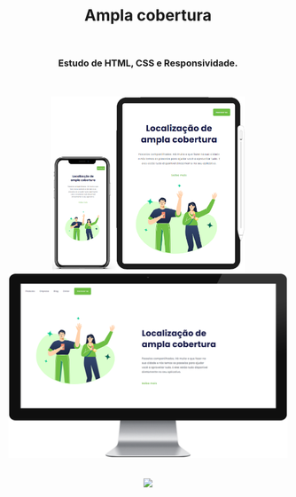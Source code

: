 <h1 align="center">
  Ampla cobertura</h1>
<br>
<h3 align="center">Estudo de HTML, CSS e Responsividade.</h3>
<br>
<br>
<div align="center">
  <img width="350px" src="https://github.com/feliperyo/ampla-cobertura/blob/master/img/mobile%20e%20tablet%20pt-br.png?raw=true" /> 
</div>

<div align="center">
  <img width="600px" src="https://github.com/feliperyo/ampla-cobertura/blob/master/img/desktop%20pt-br.png?raw=true"/>
</div>
<br>
<br>
<div align="center">
<a href="https://feliperyo.github.io/ampla-cobertura/" target="_blank"><img src="https://img.shields.io/website-up-down-green-red/http/monip.org.svg"></a>
</div>
